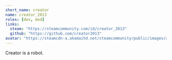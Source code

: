 ```yaml
---
short_name: creator
name: creator_2013
roles: [dev, mod]
links:
  steam: "https://steamcommunity.com/id/creator_2013"
  github: "https://github.com/creator2013"
avatar: "https://steamcdn-a.akamaihd.net/steamcommunity/public/images/avatars/24/249171f7a21bff1241f58f1d77700011692d7ff6_full.jpg"
---
```

Creator is a robot.
